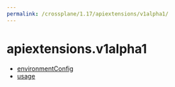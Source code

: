 ```yaml
---
permalink: /crossplane/1.17/apiextensions/v1alpha1/
---
```


# apiextensions.v1alpha1



* [environmentConfig](environmentConfig.md)
* [usage](usage.md)